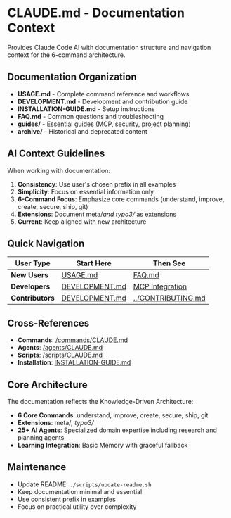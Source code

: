 # CLAUDE.md - Documentation Context

Provides Claude Code AI with documentation structure and navigation context for the 6-command architecture.

## Documentation Organization

- **USAGE.md** - Complete command reference and workflows
- **DEVELOPMENT.md** - Development and contribution guide
- **INSTALLATION-GUIDE.md** - Setup instructions
- **FAQ.md** - Common questions and troubleshooting
- **guides/** - Essential guides (MCP, security, project planning)
- **archive/** - Historical and deprecated content

## AI Context Guidelines

When working with documentation:

1. **Consistency**: Use user's chosen prefix in all examples
2. **Simplicity**: Focus on essential information only
3. **6-Command Focus**: Emphasize core commands (understand, improve, create, secure, ship, git)
4. **Extensions**: Document meta/*and typo3/* as extensions
5. **Current**: Keep aligned with new architecture

## Quick Navigation

| User Type | Start Here | Then See |
|-----------|------------|----------|
| **New Users** | [USAGE.md](USAGE.md) | [FAQ.md](FAQ.md) |
| **Developers** | [DEVELOPMENT.md](DEVELOPMENT.md) | [MCP Integration](guides/MCP-INTEGRATION.md) |
| **Contributors** | [DEVELOPMENT.md](DEVELOPMENT.md) | [../CONTRIBUTING.md](../CONTRIBUTING.md) |

## Cross-References

- **Commands**: [/commands/CLAUDE.md](../commands/CLAUDE.md)
- **Agents**: [/agents/CLAUDE.md](../agents/CLAUDE.md)
- **Scripts**: [/scripts/CLAUDE.md](../scripts/CLAUDE.md)
- **Installation**: [INSTALLATION-GUIDE.md](INSTALLATION-GUIDE.md)

## Core Architecture

The documentation reflects the Knowledge-Driven Architecture:

- **6 Core Commands**: understand, improve, create, secure, ship, git
- **Extensions**: meta/*, typo3/*
- **25+ AI Agents**: Specialized domain expertise including research and planning agents
- **Learning Integration**: Basic Memory with graceful fallback

## Maintenance

- Update README: `./scripts/update-readme.sh`
- Keep documentation minimal and essential
- Use consistent prefix in examples
- Focus on practical utility over complexity
